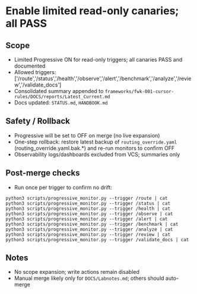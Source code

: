 # Enable limited read-only canaries; all PASS

## Scope
- Limited Progressive ON for read-only triggers; all canaries PASS and documented
- Allowed triggers: ['/route','/status','/health','/observe','/alert','/benchmark','/analyze','/review','/validate_docs']
- Consolidated summary appended to `frameworks/fwk-001-cursor-rules/DOCS/reports/Latest_Current.md`
- Docs updated: `STATUS.md`, `HANDBOOK.md`

## Safety / Rollback
- Progressive will be set to OFF on merge (no live expansion)
- One-step rollback: restore latest backup of `routing_override.yaml` (routing_override.yaml.bak.*) and re-run monitors to confirm OFF
- Observability logs/dashboards excluded from VCS; summaries only

## Post-merge checks
- Run once per trigger to confirm no drift:
```
python3 scripts/progressive_monitor.py --trigger /route | cat
python3 scripts/progressive_monitor.py --trigger /status | cat
python3 scripts/progressive_monitor.py --trigger /health | cat
python3 scripts/progressive_monitor.py --trigger /observe | cat
python3 scripts/progressive_monitor.py --trigger /alert | cat
python3 scripts/progressive_monitor.py --trigger /benchmark | cat
python3 scripts/progressive_monitor.py --trigger /analyze | cat
python3 scripts/progressive_monitor.py --trigger /review | cat
python3 scripts/progressive_monitor.py --trigger /validate_docs | cat
```

## Notes
- No scope expansion; write actions remain disabled
- Manual merge likely only for `DOCS/Labnotes.md`; others should auto-merge
